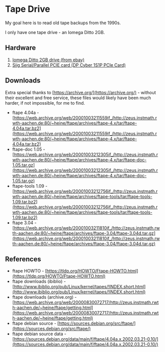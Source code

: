 # Tape Drive

My goal here is to read old tape backups from the 1990s.

I only have one tape drive - an Iomega Ditto 2GB.


## Hardware

1. [Iomega Ditto 2GB drive (from ebay)](https://en.wikipedia.org/wiki/Ditto_(drive))
1. [Siig Serial/Parallel PCIE card (DP Cyber 1S1P PCIe Card)](https://www.siig.com/products/it-products/serial-parallel/combo/pcie/dp-cyber-1s1p-pcie-card.html)


## Downloads

Extra special thanks to [https://archive.org/](https://archive.org/) - without their excellent and free service, these files would likely have been much harder, if not impossible, for me to find.

* ftape 4.04a - [https://web.archive.org/web/20001003211559if_/http://zeus.instmath.rwth-aachen.de:80/~heine/ftape/archives/ftape-4.x/tar/ftape-4.04a.tar.bz2](https://web.archive.org/web/20001003211559if_/http://zeus.instmath.rwth-aachen.de:80/~heine/ftape/archives/ftape-4.x/tar/ftape-4.04a.tar.bz2)
* ftape-doc 1.05 - [https://web.archive.org/web/20001003212305if_/http://zeus.instmath.rwth-aachen.de:80/~heine/ftape/archives/ftape-4.x/tar/ftape-doc-1.05.tar.gz](https://web.archive.org/web/20001003212305if_/http://zeus.instmath.rwth-aachen.de:80/~heine/ftape/archives/ftape-4.x/tar/ftape-doc-1.05.tar.gz)
* ftape-tools 1.09 - [https://web.archive.org/web/20001003212756if_/http://zeus.instmath.rwth-aachen.de:80/~heine/ftape/archives/ftape-tools/tar/ftape-tools-1.09.tar.bz2](https://web.archive.org/web/20001003212756if_/http://zeus.instmath.rwth-aachen.de:80/~heine/ftape/archives/ftape-tools/tar/ftape-tools-1.09.tar.bz2)
* ftape 3.04 - [https://web.archive.org/web/20001003211810if_/http://zeus.instmath.rwth-aachen.de:80/~heine/ftape/archives/ftape-3.04/ftape-3.04d.tar.gz](https://web.archive.org/web/20001003211810if_/http://zeus.instmath.rwth-aachen.de:80/~heine/ftape/archives/ftape-3.04/ftape-3.04d.tar.gz)


## References

* ftape HOWTO - [https://tldp.org/HOWTO/Ftape-HOWTO.html](https://tldp.org/HOWTO/Ftape-HOWTO.html)
* ftape downloads (ibiblio) - [http://www.ibiblio.org/pub/Linux/kernel/tapes/!INDEX.short.html](http://www.ibiblio.org/pub/Linux/kernel/tapes/!INDEX.short.html)
* ftape downloads (archive.org) - [https://web.archive.org/web/20000830072717/http://zeus.instmath.rwth-aachen.de/~heine/ftape/getting.html](https://web.archive.org/web/20000830072717/http://zeus.instmath.rwth-aachen.de/~heine/ftape/getting.html)
* ftape debian source - [https://sources.debian.org/src/ftape/](https://sources.debian.org/src/ftape/)
* ftape debian source data - [https://sources.debian.org/data/main/f/ftape/4.04a.x.2002.03.21-0.10/](https://sources.debian.org/data/main/f/ftape/4.04a.x.2002.03.21-0.10/)
